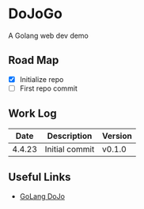 # DoJoGo


A Golang web dev demo

## Road Map

- [x] Initialize repo
- [ ] First repo commit

## Work Log

Date | Description | Version
-----|-------------|--------
4.4.23 | Initial commit | v0.1.0

## Useful Links
- [GoLang DoJo](https://www.youtube.com/watch?v=OsyqKRZyz4o&list=PLve39GJ2D71yyECswi0lVaBm_gbnDRR9v)